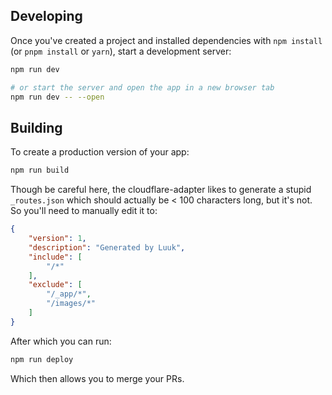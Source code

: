 ## Developing

Once you've created a project and installed dependencies with `npm install` (or `pnpm install` or `yarn`), start a development server:

```bash
npm run dev

# or start the server and open the app in a new browser tab
npm run dev -- --open
```

## Building

To create a production version of your app:

```bash
npm run build
```

Though be careful here, the cloudflare-adapter likes to generate a stupid `_routes.json` which
should actually be < 100 characters long, but it's not. So you'll need to manually edit it to:

```json
{
	"version": 1,
	"description": "Generated by Luuk",
	"include": [
		"/*"
	],
	"exclude": [
		"/_app/*",
		"/images/*"
	]
}
```

After which you can run:

```bash
npm run deploy
```

Which then allows you to merge your PRs.

